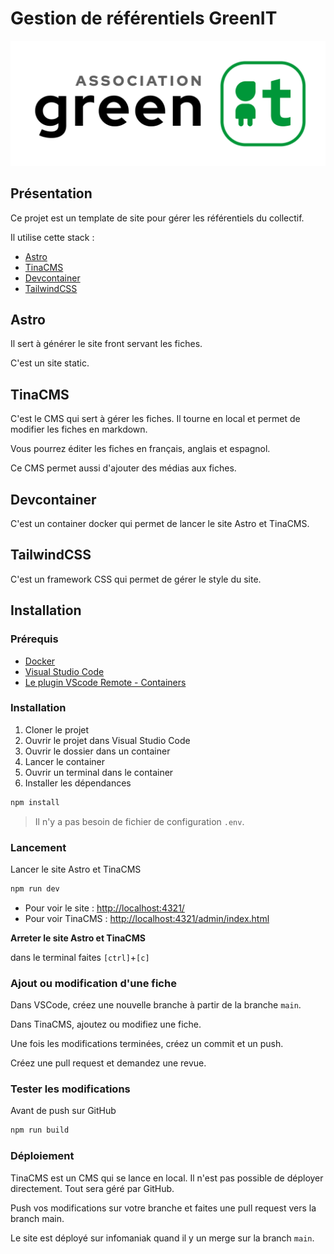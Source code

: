# Gestion de référentiels GreenIT

![GreenIT](./src/assets/logo-asso.png)

## Présentation

Ce projet est un template de site pour gérer les référentiels du collectif.

Il utilise cette stack :

- [Astro](https://astro.build/)
- [TinaCMS](https://tinacms.org/)
- [Devcontainer](https://code.visualstudio.com/docs/remote/containers)
- [TailwindCSS](https://tailwindcss.com/)

## Astro

Il sert à générer le site front servant les fiches.

C'est un site static.

## TinaCMS

C'est le CMS qui sert à gérer les fiches. Il tourne en local et permet de modifier les fiches en markdown.

Vous pourrez éditer les fiches en français, anglais et espagnol.

Ce CMS permet aussi d'ajouter des médias aux fiches.

## Devcontainer

C'est un container docker qui permet de lancer le site Astro et TinaCMS.

## TailwindCSS

C'est un framework CSS qui permet de gérer le style du site.

## Installation

### Prérequis

- [Docker](https://www.docker.com/)
- [Visual Studio Code](https://code.visualstudio.com/)
- [Le plugin VScode Remote - Containers](https://marketplace.visualstudio.com/items?itemName=ms-vscode-remote.remote-containers)

### Installation

1. Cloner le projet
2. Ouvrir le projet dans Visual Studio Code
3. Ouvrir le dossier dans un container
4. Lancer le container
5. Ouvrir un terminal dans le container
6. Installer les dépendances

```bash
npm install
```

> Il n'y a pas besoin de fichier de configuration `.env`.

### Lancement

Lancer le site Astro et TinaCMS

```bash
npm run dev
```

- Pour voir le site : [http://localhost:4321/](http://localhost:4321/)
- Pour voir TinaCMS : [http://localhost:4321/admin/index.html](http://localhost:4321/admin/index.html)

**Arreter le site Astro et TinaCMS**

dans le terminal faites `[ctrl]`+`[c]`

### Ajout ou modification d'une fiche

Dans VSCode, créez une nouvelle branche à partir de la branche `main`.

Dans TinaCMS, ajoutez ou modifiez une fiche.

Une fois les modifications terminées, créez un commit et un push.

Créez une pull request et demandez une revue.

### Tester les modifications

Avant de push sur GitHub

```bash
npm run build
```

### Déploiement

TinaCMS est un CMS qui se lance en local. Il n'est pas possible de déployer directement. Tout sera géré par GitHub.

Push vos modifications sur votre branche et faites une pull request vers la branch main.

Le site est déployé sur infomaniak quand il y un merge sur la branch `main`.

